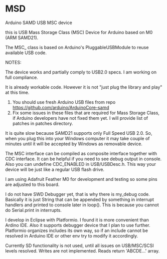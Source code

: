 # MSD
Arduino SAMD USB MSC device

this is USB Mass Storage Class (MSC) Device for Arduino based on M0 (ARM SAMD21).

The MSC_ class is based on Arduino's PluggableUSBModule to reuse available USB code.  

NOTES:

The device works and partially comply to USB2.0 specs. I am working on full compliance.

It is already workable code. 
However it is not "just plug the library and play" at this time.
1. You should use fresh Arduino USB files from repo https://github.com/arduino/ArduinoCore-samd
2. Fix some issues in these files that are required for Mass Storage Class, if Arduino developers have not fixed them yet.
  I will provide list of patches in patches directory.

It is quite slow because SAMD21 supports only Full Speed USB 2.0.
So, when you plug this into your Windows computer it may take couple of minutes until it will be accepted by Windows as removable device.

The MSC interface can be compiled as composite interface together with CDC interface. It can be helpful if you need to see debug output in console.
Also you can undefine CDC_ENABLED in USB/USBDesc.h. This way your device will be just like a regular USB flash drive.

I am using Adafruit Feather M0 for development and testing so some pins are adjusted to this board.

I do not have SWD Debugger yet, that is why there is my_debug code. Basically it is just String that can be appended by something in interrupt handlers and printed to console later in loop(). This is because you cannot do Serial.print in interrupts.

I develop in Eclipse with Platformio. I found it is more convenient than Ardino IDE. Also it supports debugger device that I plan to use further. Platformio organizes includes its own way, so if an include cannot be resolved in Arduino IDE or other env try to modify it accordingly. 

Currently SD functionality is not used, until all issues on USB/MSC/SCSI levels resolved. 
Writes are not implemented. 
Reads return 'ABCDE...' array.
